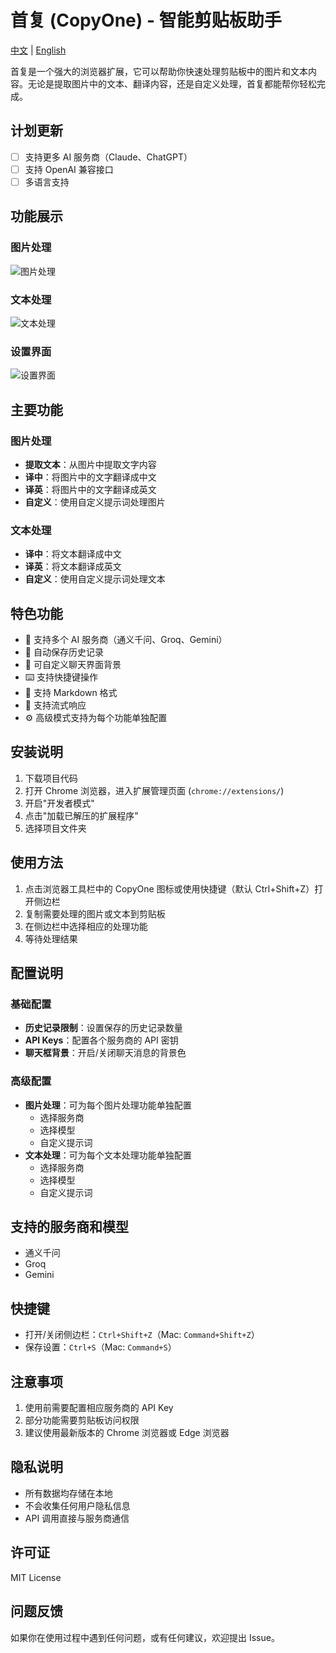 # 首复 (CopyOne) - 智能剪贴板助手

[中文](README.md) | [English](README_en.md)

首复是一个强大的浏览器扩展，它可以帮助你快速处理剪贴板中的图片和文本内容。无论是提取图片中的文本、翻译内容，还是自定义处理，首复都能帮你轻松完成。


## 计划更新

- [ ] 支持更多 AI 服务商（Claude、ChatGPT）
- [ ] 支持 OpenAI 兼容接口
- [ ] 多语言支持

## 功能展示

### 图片处理
![图片处理](screenshots/图片功能展示.png)

### 文本处理
![文本处理](screenshots/文本功能展示.png)

### 设置界面
![设置界面](screenshots/设置页面展示.png)

## 主要功能

### 图片处理
- **提取文本**：从图片中提取文字内容
- **译中**：将图片中的文字翻译成中文
- **译英**：将图片中的文字翻译成英文
- **自定义**：使用自定义提示词处理图片

### 文本处理
- **译中**：将文本翻译成中文
- **译英**：将文本翻译成英文
- **自定义**：使用自定义提示词处理文本

## 特色功能

- 🚀 支持多个 AI 服务商（通义千问、Groq、Gemini）
- 💾 自动保存历史记录
- 🎨 可自定义聊天界面背景
- ⌨️ 支持快捷键操作
- 📝 支持 Markdown 格式
- 🔄 支持流式响应
- ⚙️ 高级模式支持为每个功能单独配置

## 安装说明

1. 下载项目代码
2. 打开 Chrome 浏览器，进入扩展管理页面 (`chrome://extensions/`)
3. 开启"开发者模式"
4. 点击"加载已解压的扩展程序"
5. 选择项目文件夹

## 使用方法

1. 点击浏览器工具栏中的 CopyOne 图标或使用快捷键（默认 Ctrl+Shift+Z）打开侧边栏
2. 复制需要处理的图片或文本到剪贴板
3. 在侧边栏中选择相应的处理功能
4. 等待处理结果

## 配置说明

### 基础配置
- **历史记录限制**：设置保存的历史记录数量
- **API Keys**：配置各个服务商的 API 密钥
- **聊天框背景**：开启/关闭聊天消息的背景色

### 高级配置
- **图片处理**：可为每个图片处理功能单独配置
  - 选择服务商
  - 选择模型
  - 自定义提示词
- **文本处理**：可为每个文本处理功能单独配置
  - 选择服务商
  - 选择模型
  - 自定义提示词

## 支持的服务商和模型

- 通义千问
- Groq
- Gemini


## 快捷键

- 打开/关闭侧边栏：`Ctrl+Shift+Z`（Mac: `Command+Shift+Z`）
- 保存设置：`Ctrl+S`（Mac: `Command+S`）

## 注意事项

1. 使用前需要配置相应服务商的 API Key
2. 部分功能需要剪贴板访问权限
3. 建议使用最新版本的 Chrome 浏览器或 Edge 浏览器

## 隐私说明

- 所有数据均存储在本地
- 不会收集任何用户隐私信息
- API 调用直接与服务商通信

## 许可证

MIT License

## 问题反馈

如果你在使用过程中遇到任何问题，或有任何建议，欢迎提出 Issue。